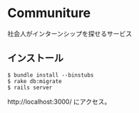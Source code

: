# Communiture

社会人がインターンシップを探せるサービス

## インストール

    $ bundle install --binstubs
    $ rake db:migrate
    $ rails server

http://localhost:3000/ にアクセス。
